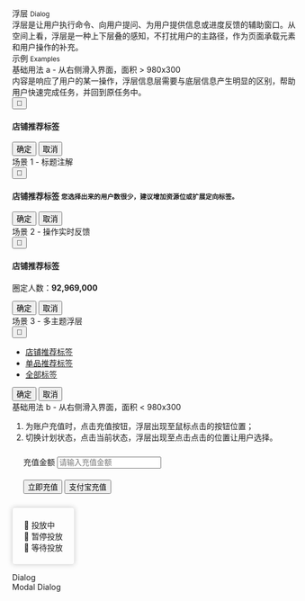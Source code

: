 <div class="mb40">
    <div class="fontsize-20">浮层 <small>Dialog</small></div>
    <div class="color-999 mt4">浮层是让用户执行命令、向用户提问、为用户提供信息或进度反馈的辅助窗口。从空间上看，浮层是一种上下层叠的感知，不打扰用户的主路径，作为页面承载元素和用户操作的补充。</div>
</div>

<div class="fontsize-16 mb10">示例 <small>Examples</small></div>

<div class="example">
    <div class="content">
        <div class="content-header">
            <div>基础用法 a - 从右侧滑入界面，面积 &gt; 980x300</div>
            <div class="color-999 mt6">内容是响应了用户的某一操作，浮层信息层需要与底层信息产生明显的区别，帮助用户快速完成任务，并回到原任务中。</div>
        </div>
        <div class="content-body bg-backdrop" style="padding-right: 0;">
            <div class="dialog dialog-singleton" style="position: relative;">
                <button bx-click="close" type="button" class="dialog-close"><span class="brixfont">&#xe62d;</span></button>
                <div class="dialog-content">
                    <div class="dialog-header">
                        <h4 class="dialog-title fontsize-16">店铺推荐标签</h4>
                    </div>
                    <div class="dialog-body">
                        <p class="flat-text full-width"></p>
                        <p class="flat-text full-width mt10"></p>
                    </div>
                    <div class="dialog-footer">
                        <button class="btn btn-brand mr10">确定</button>
                        <button class="btn mr10">取消</button>
                    </div>
                </div>
            </div>
        </div>
    </div>
</div>
<div class="example">
    <div class="content">
        <div class="content-header">
            <div>场景 1 - 标题注解</div>
        </div>
        <div class="content-body bg-backdrop" style="padding-right: 0;">
            <div class="dialog dialog-singleton" style="position: relative;">
                <button bx-click="close" type="button" class="dialog-close"><span class="brixfont">&#xe62d;</span></button>
                <div class="dialog-content">
                    <div class="dialog-header">
                        <h4 class="dialog-title fontsize-16">店铺推荐标签 <small class="ml3">您选择出来的用户数很少，建议增加资源位或扩展定向标签。</small></h4>
                    </div>
                    <div class="dialog-body">
                        <p class="flat-text full-width"></p>
                        <p class="flat-text full-width mt10"></p>
                    </div>
                    <div class="dialog-footer">
                        <button class="btn btn-brand mr10">确定</button>
                        <button class="btn mr10">取消</button>
                    </div>
                </div>
            </div>
        </div>
    </div>
</div>
<div class="example">
    <div class="content">
        <div class="content-header">
            <div>场景 2 - 操作实时反馈</div>
        </div>
        <div class="content-body bg-backdrop" style="padding-right: 0;">
            <div class="dialog dialog-singleton" style="position: relative;">
                <button bx-click="close" type="button" class="dialog-close"><span class="brixfont">&#xe62d;</span></button>
                <div class="dialog-content">
                    <div class="dialog-header clearfix">
                        <h4 class="pull-left dialog-title fontsize-16">店铺推荐标签</h4>
                        <div class="pull-right mt5"><span class="color-999">圈定人数：</span><strong class="color-brand">92,969,000</strong></div>
                    </div>
                    <div class="dialog-body">
                        <p class="flat-text full-width"></p>
                        <p class="flat-text full-width mt10"></p>
                    </div>
                    <div class="dialog-footer">
                        <button class="btn btn-brand mr10">确定</button>
                        <button class="btn mr10">取消</button>
                    </div>
                </div>
            </div>
        </div>
    </div>
</div>
<div class="example">
    <div class="content">
        <div class="content-header">
            <div>场景 3 - 多主题浮层</div>
        </div>
        <div class="content-body bg-backdrop" style="padding-right: 0;">
            <div class="dialog dialog-singleton" style="position: relative;">
                <button bx-click="close" type="button" class="dialog-close"><span class="brixfont">&#xe62d;</span></button>
                <div class="dialog-content">
                    <div class="dialog-header clearfix" style="padding-bottom: 0px;">
                        <ul class="mm-tabs clearfix" style="margin-bottom: -1px;">
                            <li class="active"><a href="javascript:;">店铺推荐标签</a></li>
                            <li><a href="javascript:;">单品推荐标签</a></li>
                            <li><a href="javascript:;">全部标签</a></li>
                        </ul>
                    </div>
                    <div class="dialog-body">
                        <p class="flat-text full-width"></p>
                        <p class="flat-text full-width mt10"></p>
                    </div>
                    <div class="dialog-footer">
                        <button class="btn btn-brand mr10">确定</button>
                        <button class="btn mr10">取消</button>
                    </div>
                </div>
            </div>
        </div>
    </div>
</div>

<div class="example">
    <div class="content">
        <div class="content-header">
            <div>基础用法 b - 从右侧滑入界面，面积 &lt; 980x300</div>
            <ol>
                <li>为账户充值时，点击充值按钮，浮层出现至鼠标点击的按钮位置；</li>
                <li>切换计划状态，点击当前状态，浮层出现至点击点击的位置让用户选择。</li>
            </ol>
        </div>
        <div class="content-body">
            <div class="dialog dialog-singleton" style="position: relative;">
                <!-- <button bx-click="close" type="button" class="dialog-close"><span class="brixfont">&#xe62d;</span></button> -->
                <div class="dialog-content">
                    <div class="dialog-body" style="padding: 10px 70px 10px 20px;">
                        <span class="fontsize-14 mr10">充值金额</span>
                        <input placeholder="请输入充值金额">
                    </div>
                    <div class="dialog-footer" style="padding: 10px 20px;">
                        <button class="btn btn-brand mr10">立即充值</button>
                        <button class="btn mr10">支付宝充值</button>
                    </div>
                </div>
            </div>
            <ul class="mt40" style="list-style: none;
                border: 1px solid #e6e6e6;
                display: inline-block;
                padding: 20px;
                border-radius: 4px;
                box-shadow: 0 0 10px rgba(0,0,0,.18);">
                <li class="mb10"><span class="zsfont color-green">&#xe683;</span> 投放中</li>
                <li class="mb10"><span class="zsfont color-red">&#xe683;</span> 暂停投放</li>
                <li class=""><span class="zsfont color-999">&#xe683;</span> 等待投放</li>
            </ul>
        </div>
    </div>
</div>

<div class="example hide">
    <div class="content">
        <div bx-name="components/dialog" bx-click="open" data-content="<div class='dialog-body'>hello<div>" data-placement="bottom" data-align="left" class="btn btn-default">Dialog</div>
        <div bx-name="components/dialog" bx-click="open" data-content="<div class='dialog-body'>hello<div>" data-placement="bottom" data-align="left" data-modal="true" class="btn btn-default">Modal Dialog</div>
    </div>
</div>
